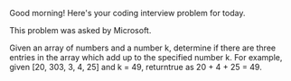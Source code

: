 Good morning! Here's your coding interview problem for today.This problem was asked by Microsoft.Given an array of numbers and a number k, determine if there are three entriesin the array which add up to the specified number k. For example, given [20,303, 3, 4, 25] and k = 49, returntrue as 20 + 4 + 25 = 49.